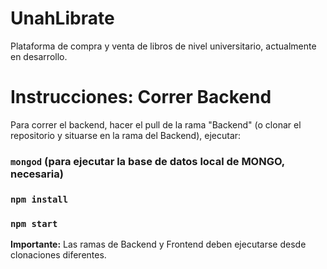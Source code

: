 # UnahLibrate
Plataforma de compra y venta de libros de nivel universitario, actualmente en desarrollo.

# Instrucciones: Correr Backend

Para correr el backend, hacer el pull de la rama "Backend" (o clonar el repositorio y situarse en la rama del Backend), ejecutar:

### `mongod` (para ejecutar la base de datos local de MONGO, necesaria)

### `npm install`
### `npm start`

**Importante:** Las ramas de Backend y Frontend deben ejecutarse desde clonaciones diferentes. 
